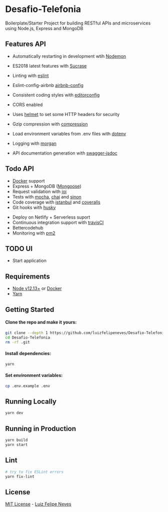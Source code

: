 # Desafio-Telefonia

Boilerplate/Starter Project for building RESTful APIs and microservices using Node.js, Express and MongoDB

## Features API

- Automatically restarting in development wtih [Nodemon](https://www.npmjs.com/package/nodemon)
- ES2018 latest features with [Sucrase](https://www.npmjs.com/package/sucrase)
- Linting with [eslint](http://eslint.org)
- Eslint-config-airbnb [airbnb-config](https://www.npmjs.com/package/eslint-config-airbnb)
- Consistent coding styles with [editorconfig](http://editorconfig.org)

- CORS enabled
- Uses [helmet](https://github.com/helmetjs/helmet) to set some HTTP headers for security
- Gzip compression with [compression](https://github.com/expressjs/compression)
- Load environment variables from .env files with [dotenv](https://www.npmjs.com/package/dotenv)
- Logging with [morgan](https://github.com/expressjs/morgan)

* API documentation generation with [swagger-jsdoc](https://www.npmjs.com/package/swagger-jsdoc)

## Todo API

- [Docker](https://www.docker.com/) support
- Express + MongoDB ([Mongoose](http://mongoosejs.com/))
- Request validation with [joi](https://github.com/hapijs/joi)
- Tests with [mocha](https://mochajs.org), [chai](http://chaijs.com) and [sinon](http://sinonjs.org)
- Code coverage with [istanbul](https://istanbul.js.org) and [coveralls](https://coveralls.io)
- Git hooks with [husky](https://github.com/typicode/husky)

* Deploy on Netlify + Serverless suport
* Continuous integration support with [travisCI](https://travis-ci.org)
* Bettercodehub
* Monitoring with [pm2](https://github.com/Unitech/pm2)

## TODO UI

- Start application

## Requirements

- [Node v12.13+](https://nodejs.org/en/download/current/) or [Docker](https://www.docker.com/)
- [Yarn](https://yarnpkg.com/en/docs/install)

## Getting Started

#### Clone the repo and make it yours:

```bash
git clone --depth 1 https://github.com/luizfelipeneves/Desafio-Telefonia
cd Desafio-Telefonia
rm -rf .git
```

#### Install dependencies:

```bash
yarn
```

#### Set environment variables:

```bash
cp .env.example .env
```

## Running Locally

```bash
yarn dev
```

## Running in Production

```bash
yarn build
yarn start
```

## Lint

```bash
# try to fix ESLint errors
yarn fix-lint
```

## License

[MIT License](README.md) - [Luiz Felipe Neves](https://github.com/luizfelipeneves)
